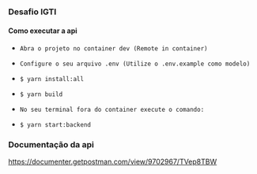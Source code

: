 ### Desafio IGTI 

#### Como executar a api

- `Abra o projeto no container dev (Remote in container)`

- `Configure o seu arquivo .env (Utilize o .env.example como modelo)`

- `$ yarn install:all`

- `$ yarn build`

- `No seu terminal fora do container execute o comando: `

- `$ yarn start:backend`

### Documentação da api

https://documenter.getpostman.com/view/9702967/TVep8TBW
